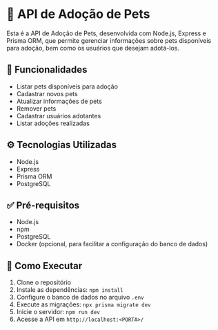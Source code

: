 # 🐾 API de Adoção de Pets

Esta é a API de Adoção de Pets, desenvolvida com Node.js, Express e Prisma ORM, que permite gerenciar informações sobre pets disponíveis para adoção, bem como os usuários que desejam adotá-los.

## 📌 Funcionalidades

- Listar pets disponíveis para adoção
- Cadastrar novos pets
- Atualizar informações de pets
- Remover pets
- Cadastrar usuários adotantes
- Listar adoções realizadas

## ⚙️ Tecnologias Utilizadas

- Node.js
- Express
- Prisma ORM
- PostgreSQL

## ✅ Pré-requisitos

- Node.js
- npm
- PostgreSQL
- Docker (opcional, para facilitar a configuração do banco de dados)

## 🚀 Como Executar

1. Clone o repositório
2. Instale as dependências: `npm install`
3. Configure o banco de dados no arquivo `.env`
4. Execute as migrações: `npx prisma migrate dev`
5. Inicie o servidor: `npm run dev`
6. Acesse a API em `http://localhost:<PORTA>/`